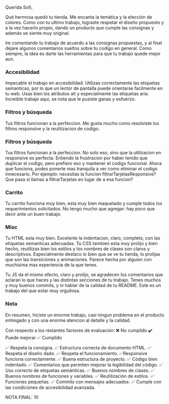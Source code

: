 Querida Sofi, 

Qué hermosa quedó tu tienda. Me encanta la temática y la elección de colores. Como con tu ultimo trabajo, lograste respetar el diseño propuesto y a la vez hacerlo propio, dando un producto que cumple las consignas y además se siente muy original. 

Ire comentando tu trabajo de acuerdo a las consignas propuestas, y al final dejare algunos comentarios sueltos sobre tu codigo en general. Como siempre, la idea es darte las herramientas para que tu trabajo quede mejor aun. 

### Accesibilidad

Impecable el trabajo en accesibilidad. Utilizas correctamente las etiquetas semanticas, por lo que un lector de pantalla puede orientarse facilmente en tu web. Usas bien los atributos alt y especialmente las etiquetas aria. Increible trabajo aqui, se nota que le pusiste ganas y esfuerzo. 

### Filtros y búsqueda

Tus filtros funcionan a la perfeccion. Me gusta mucho como resolviste los filtros responsive y la reutilizacion de codigo. 

### Filtros y búsqueda

Tus filtros funcionan a la perfeccion. No solo eso, sino que la utilizacion en responsive es perfecta. Entiendo la frustracion por haber tenido que duplicar el codigo, pero prefiero eso y mantener el codigo funcional. Ahora que funciona, podes ponerte mas tranquila a ver como eliminar el codigo innecesario. Por ejemplo: necesitas la funcion filtrarTarjetasResponsive? Que pasa si llamas a filtrarTarjetas en lugar de a esa funcion? 

### Carrito

Tu carrito funciona muy bien, esta muy bien maquetado y cumple todos los requerimientos solicitados. No tengo mucho que agregar: hay poco que decir ante un buen trabajo. 

### Misc 

Tu HTML esta muy bien. Excelente la indentacion, claro, completo, con las etiquetas semanticas adecuadas. Tu CSS tambien esta muy prolijo y bien hecho, reutilizas bien los estilos y los nombres de clases son claros y descriptivos. Especialmente destaco lo bien que se ve tu tienda, lo prolijas que son las transiciones y animaciones. Parece hecha por alguien con muchisima mas experiencia de la que tenes. 

Tu JS da el mismo efecto, claro y prolijo, se agradecen los comentarios que aclaran lo que haces y las distintas secciones de tu trabajo. Tenes muchos y muy buenos commits, y ni hablar de la calidad de tu README. Este es un trabajo del que estar muy orgullosa. 

### Nota 

En resumen, hiciste un enorme trabajo, casi ningun problema en el producto entregado y con una enorme atencion al detalle y la calidad. 

Con respecto a los restantes factores de evaluación: 
❌ No cumplido
✔️ Puede mejorar
✅ Cumplido

✅ Respeta la consigna.
✅ Estructura correcta de documento HTML.
✅ Respeta el diseño dado.
✅ Respeta el funcionamiento.
✅Responsive funciona correctamente.
✅ Buena estructura de proyecto.
✅ Código bien indentado.
✅ Comentarios que permiten mejorar la legibilidad del código.
✅ Uso correcto de etiquetas semánticas.
✅ Buenos nombres de clases.
✅ Buenos nombres de funciones y variables.
✅  Reutilización de estilos.
✅  Funciones pequeñas.
✅ Commits con mensajes adecuados.
✅ Cumple con las condiciones de accesibilidad avanzada.

NOTA FINAL: 10




